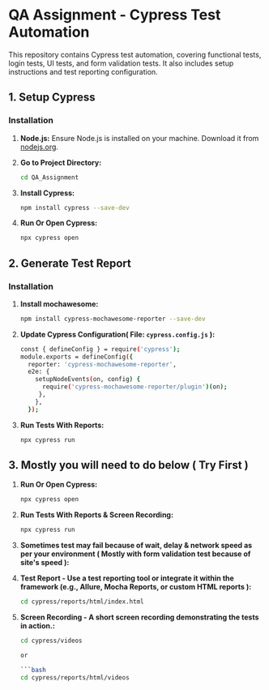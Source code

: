 # QA Assignment - Cypress Test Automation

This repository contains Cypress test automation, covering functional tests, login tests, UI tests, and form validation tests. It also includes setup instructions and test reporting configuration.

## 1. Setup Cypress

### Installation

1. **Node.js:** Ensure Node.js is installed on your machine. Download it from [nodejs.org](https://nodejs.org/).

2. **Go to Project Directory:**
   ```bash
   cd QA_Assignment
   
3. **Install Cypress:**
   ```bash
   npm install cypress --save-dev
   
4. **Run Or Open Cypress:**
   ```bash
   npx cypress open

## 2. Generate Test Report

### Installation

1. **Install mochawesome:**
   ```bash
   npm install cypress-mochawesome-reporter --save-dev
   
2. **Update Cypress Configuration( File: `cypress.config.js` ):**
   ```bash
   const { defineConfig } = require('cypress');
   module.exports = defineConfig({
     reporter: 'cypress-mochawesome-reporter',
     e2e: {
       setupNodeEvents(on, config) {
         require('cypress-mochawesome-reporter/plugin')(on);
        },
       },
     });

3. **Run Tests With Reports:**
   ```bash
   npx cypress run

## 3. Mostly you will need to do below ( Try First )

1. **Run Or Open Cypress:**
   ```bash
   npx cypress open

2. **Run Tests With Reports & Screen Recording:**
   ```bash
   npx cypress run

3. **Sometimes test may fail because of wait, delay & network speed as per your environment ( Mostly with form validation test because of site's speed ):**

4. **Test Report - Use a test reporting tool or integrate it within the framework (e.g., Allure, Mocha Reports, or custom HTML reports ):**
   ```bash
   cd cypress/reports/html/index.html

5. **Screen Recording - A short screen recording demonstrating the tests in action.:**
   ```bash
   cd cypress/videos

   or

   ```bash
   cd cypress/reports/html/videos
